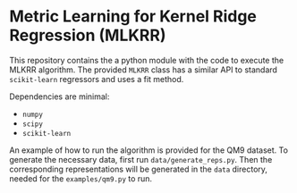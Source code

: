 # Metric Learning for Kernel Ridge Regression (MLKRR)

This repository contains the a python module with the code to execute the MLKRR algorithm. The provided `MLKRR` class has a similar API to standard `scikit-learn` regressors and uses a fit method.

Dependencies are minimal:
- `numpy`
- `scipy`
- `scikit-learn`

An example of how to run the algorithm is provided for the QM9 dataset. To generate the necessary data, first run
`data/generate_reps.py`. 
Then the corresponding representations will be generated in the `data` directory, needed for the `examples/qm9.py` to run.


